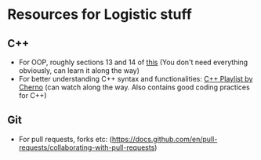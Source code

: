 # Resources for Logistic stuff

## C++

* For OOP, roughly sections 13 and 14 of [this](https://www.learncpp.com) (You don't need everything obviously, can learn it along the way)
* For better understanding C++ syntax and functionalities: [C++ Playlist by Cherno](https://www.youtube.com/watch?v=18c3MTX0PK0&list=PLlrATfBNZ98dudnM48yfGUldqGD0S4FFb) (can watch along the way. Also contains good coding practices for C++)

## Git
* For pull requests, forks etc: (https://docs.github.com/en/pull-requests/collaborating-with-pull-requests)
